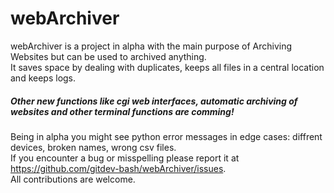# webArchiver
webArchiver is a project in alpha with the main purpose of Archiving Websites but can be used to archived anything.   
It saves space by dealing with duplicates, keeps all files in a central location and keeps logs.   
##### Other new functions like cgi web interfaces, automatic archiving of websites and other terminal functions are comming!   
Being in alpha you might see python error messages in edge cases: diffrent devices, broken names, wrong csv files.   
If you encounter a bug or misspelling please report it at https://github.com/gitdev-bash/webArchiver/issues.   
All contributions are welcome.  
